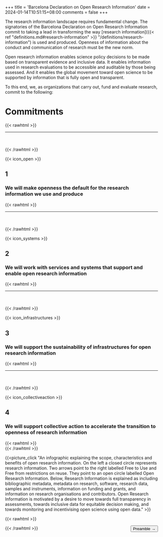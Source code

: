 +++
title = 'Barcelona Declaration on Open Research Information'
date = 2024-01-14T10:51:15+08:00
comments = false
+++

The research information landscape requires fundamental change. The signatories of the Barcelona Declaration on Open Research Information commit to taking a lead in transforming the way [research information]({{< ref "definitions.md#research-information" >}} "/definitions/research-information") is used and produced. Openness of information about the conduct and communication of research must be the new norm.

Open research information enables science policy decisions to be made based on transparent evidence and inclusive data. It enables information used in research evaluations to be accessible and auditable by those being assessed. And it enables the global movement toward open science to be supported by information that is fully open and transparent.

To this end, we, as organizations that carry out, fund and evaluate research, commit to the following:

# Commitments
{{< rawhtml >}}
<hr class="small">
</br></br>
{{< /rawhtml >}}


{{< icon_open >}}

## 1

### We will make openness the default for the research information we use and produce

{{< rawhtml >}}
<hr class="small">
</br></br>
{{< /rawhtml >}}

{{< icon_systems >}}

## 2

### We will work with services and systems that support and enable open research information

{{< rawhtml >}}
<hr class="small">
</br></br>
{{< /rawhtml >}}

{{< icon_infrastructures >}}

## 3

### We will support the sustainability of infrastructures for open research information

{{< rawhtml >}}
<hr class="small">
</br></br>
{{< /rawhtml >}}

{{< icon_collectiveaction >}}

## 4

### We will support collective action to accelerate the transition to openness of research information

{{< rawhtml >}}
</br>
{{< /rawhtml >}}

{{<picture_click "An infographic explaining the scope, characteristics and benefits of open research information. On the left a closed circle represents research information. Two arrows point to the right labelled Free to Use and Free from restrictions on reuse. They point to an open circle labelled Open Research Information. Below, Research Information is explained as including bibliographic metadata, metadata on research, software, research data, samples and instruments, information on funding and grants, and information on research organisations and contributors. Open Research Information is motivated by a desire to move towards full transparency in assessments, towards inclusive data for equitable decision making, and towards monitoring and incentivising open science using open data." >}}

{{< rawhtml >}}

<button style="float:right" onclick="document.location='/preamble'">Preamble &rarr;</button>  

{{< /rawhtml >}}
